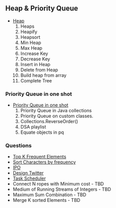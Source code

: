 
## Heap & Priority Queue
- [Heap](https://youtu.be/NFiYQGyL8rg)
    1. Heaps
    2. Heapify
    3. Heapsort
    4. Min Heap
    5. Max Heap
    6. Increase Key
    7. Decrease Key
    8. Insert in Heap
    9. Delete from Heap
    10. Build heap from array
    11. Complete Tree

### Priority Queue in one shot
- [Priority Queue in one shot](https://youtu.be/XGfa9jnDJNY)
    1. Priority Queue in Java collections
    2. Priority Queue on custom classes.
    3. Collections.ReverseOrder()
    4. DSA playlist
    5. Equate objects in pq

### Questions
- [Top K Frequent Elements](https://youtu.be/bXbiLwGSZHU)
- [Sort Characters by frequency](https://youtu.be/zPB7j1TMTDM)
- [IPO](https://youtu.be/sdCvHi2i03E)
- [Design Twitter](https://youtu.be/tH051S6aM5M)
- [Task Scheduler](https://youtu.be/it-tqUPacgM)
- Connect N ropes with Minimum cost - TBD
- Medium of Running Streams of Integers - TBD
- Maximum Sum Combination - TBD
- Merge K sorted Elements - TBD